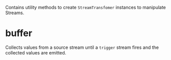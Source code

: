 Contains utility methods to create `StreamTransfomer` instances to manipulate
Streams.

# buffer

Collects values from a source stream until a `trigger` stream fires and the
collected values are emitted.
